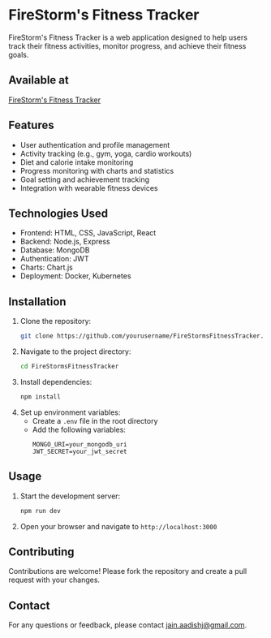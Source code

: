 # FireStorm's Fitness Tracker
FireStorm's Fitness Tracker is a web application designed to help users track their fitness activities, monitor progress, and achieve their fitness goals.

## Available at 
[FireStorm's Fitness Tracker](https://firestormsfitnesstracker.netlify.app)

## Features

- User authentication and profile management
- Activity tracking (e.g., gym, yoga, cardio workouts)
- Diet and calorie intake monitoring
- Progress monitoring with charts and statistics
- Goal setting and achievement tracking
- Integration with wearable fitness devices

## Technologies Used

- Frontend: HTML, CSS, JavaScript, React
- Backend: Node.js, Express
- Database: MongoDB
- Authentication: JWT
- Charts: Chart.js
- Deployment: Docker, Kubernetes

## Installation

1. Clone the repository:
    ```bash
    git clone https://github.com/yourusername/FireStormsFitnessTracker.git
    ```
2. Navigate to the project directory:
    ```bash
    cd FireStormsFitnessTracker
    ```
3. Install dependencies:
    ```bash
    npm install
    ```
4. Set up environment variables:
    - Create a `.env` file in the root directory
    - Add the following variables:
      ```
      MONGO_URI=your_mongodb_uri
      JWT_SECRET=your_jwt_secret
      ```

## Usage

1. Start the development server:
    ```bash
    npm run dev
    ```
2. Open your browser and navigate to `http://localhost:3000`

## Contributing

Contributions are welcome! Please fork the repository and create a pull request with your changes.


## Contact

For any questions or feedback, please contact [jain.aadishj@gmail.com](mailto:yourname@example.com).


